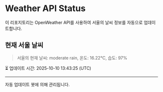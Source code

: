 
# Weather API Status

이 리포지토리는 OpenWeather API를 사용하여 서울의 날씨 정보를 자동으로 업데이트합니다.

## 현재 서울 날씨
> 서울의 현재 날씨: moderate rain, 온도: 16.22°C, 습도: 97%

⏳ 업데이트 시간: 2025-10-10 13:43:25 (UTC)

---
자동 업데이트 봇에 의해 관리됩니다.
